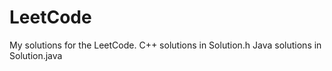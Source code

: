 # LeetCode
My solutions for the LeetCode.
C++ solutions in Solution.h
Java solutions in Solution.java
